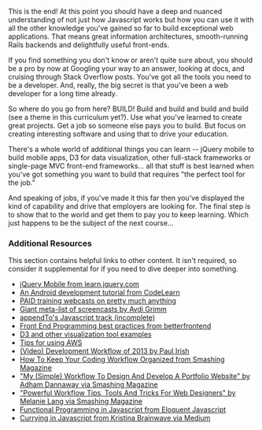 This is the end! At this point you should have a deep and nuanced understanding of not just how Javascript works but how you can use it with all the other knowledge you've gained so far to build exceptional web applications. That means great information architectures, smooth-running Rails backends and delightfully useful front-ends.  

If you find something you don't know or aren't quite sure about, you should be a pro by now at Googling your way to an answer, looking at docs, and cruising through Stack Overflow posts.  You've got all the tools you need to be a developer.  And, really, the big secret is that you've been a web developer for a long time already.

So where do you go from here?  BUILD!  Build and build and build and build (see a theme in this curriculum yet?).  Use what you've learned to create great projects.  Get a job so someone else pays you to build.  But focus on creating interesting software and using that to drive your education.  

There's a whole world of additional things you can learn -- jQuery mobile to build mobile apps, D3 for data visualization, other full-stack frameworks or single-page MVC front-end frameworks... all that stuff is best learned when you've got something you want to build that requires "the perfect tool for the job."

And speaking of jobs, if you've made it this far then you've displayed the kind of capability and drive that employers are looking for.  The final step is to show that to the world and get them to pay you to keep learning.  Which just happens to be the subject of the next course...


### Additional Resources
This section contains helpful links to other content. It isn't required, so consider it supplemental for if you need to dive deeper into something.

* [jQuery Mobile from learn.jquery.com](http://learn.jquery.com/jquery-mobile/)
* [An Android development tutorial from CodeLearn](http://www.codelearn.org/android-tutorial)
* [PAID training webcasts on pretty much anything](https://www.bitcast.io/)
* [Giant meta-list of screencasts by Avdi Grimm](http://devblog.avdi.org/2013/06/21/a-list-of-programming-screencast-series/)
* [appendTo's Javascript track (incomplete)](http://learn.appendto.com/lesson/javascript-101)
* [Front End Programming best practices from betterfrontend](http://betterfrontend.com/)
* [D3 and other visualization tool examples](http://tributary.io)
* [Tips for using AWS](http://wblinks.com/notes/aws-tips-i-wish-id-known-before-i-started/)
* [(Video) Development Workflow of 2013 by Paul Irish](http://www.youtube.com/watch?v=f7AU2Ozu8eo)
* [How To Keep Your Coding Workflow Organized from Smashing Magazine](http://coding.smashingmagazine.com/2011/01/19/cleaning-up-the-mess-how-to-keep-your-coding-workflow-organized/)
* ["My (Simple) Workflow To Design And Develop A Portfolio Website" by Adham Dannaway via Smashing Magazine](http://www.smashingmagazine.com/2013/06/25/workflow-design-develop-modern-portfolio-website/)
* ["Powerful Workflow Tips, Tools And Tricks For Web Designers" by Melanie Lang via Smashing Magazine](http://www.smashingmagazine.com/2013/10/02/powerful-workflow-tips-tools-and-tricks-for-web-designers/)
* [Functional Programming in Javascript from Eloquent Javascript](http://eloquentjavascript.net/chapter6.html)
* [Currying in Javascript from Kristina Brainwave via Medium](https://medium.com/p/ce6da2d324fe)

